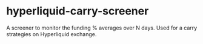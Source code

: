 # hyperliquid-carry-screener
A screener to monitor the funding % averages over N days. Used for a carry strategies on Hyperliquid exchange.
